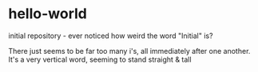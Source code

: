 # hello-world
initial repository - ever noticed how weird the word "Initial" is?

There just seems to be far too many i's, all immediately after one another. It's a very vertical word, seeming to stand straight & tall
